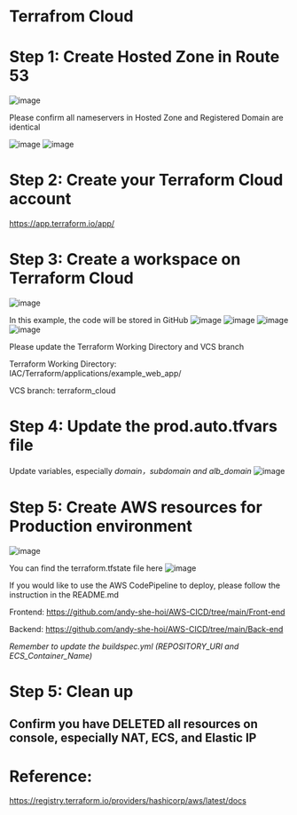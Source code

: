 # Terrafrom Cloud


# Step 1: Create Hosted Zone in Route 53

![image](https://user-images.githubusercontent.com/80022917/156779538-0687011a-6d9a-47d3-ade5-9fcc9ecf82dd.png)

Please confirm all nameservers in Hosted Zone and Registered Domain are identical

![image](https://user-images.githubusercontent.com/80022917/156780481-4d7c1c9a-c6df-464a-94fa-f09d390d4227.png)
![image](https://user-images.githubusercontent.com/80022917/156780592-a594b3de-2731-45c8-8376-f92007cb30a9.png)

# Step 2: Create your Terraform Cloud account

https://app.terraform.io/app/

# Step 3: Create a workspace on Terraform Cloud

![image](https://user-images.githubusercontent.com/80022917/157151179-fe889a0a-ea6c-4cd0-baf5-9e13da60f637.png)

In this example, the code will be stored in GitHub
![image](https://user-images.githubusercontent.com/80022917/157151278-c0f0548e-691f-4fc4-b8aa-49b5cdfcfefd.png)
![image](https://user-images.githubusercontent.com/80022917/157151644-a9f4f2d5-1d90-44c4-9e68-06056eb23612.png)
![image](https://user-images.githubusercontent.com/80022917/157152426-b8638cfc-575b-45f7-beb1-76f118729f57.png)
![image](https://user-images.githubusercontent.com/80022917/157152542-a95d4a6f-0ca9-4ad7-a9d5-d551a3751083.png)

Please update the Terraform Working Directory and VCS branch

Terraform Working Directory: IAC/Terraform/applications/example_web_app/

VCS branch: terraform_cloud

# Step 4: Update the prod.auto.tfvars file

Update variables, especially _domain，subdomain and alb_domain_
![image](https://user-images.githubusercontent.com/80022917/157154146-b00a4461-2767-479c-8cbf-dd011588709b.png)

# Step 5: Create AWS resources for Production environment

![image](https://user-images.githubusercontent.com/80022917/157150112-54b7c1e2-48a4-4c85-81e7-91cb7a2bcf9a.png)

You can find the terraform.tfstate file here
![image](https://user-images.githubusercontent.com/80022917/157150607-98e9c845-12ff-4c65-aff5-8feec4d085bf.png)

If you would like to use the AWS CodePipeline to deploy, please follow the instruction in the README.md 

Frontend: https://github.com/andy-she-hoi/AWS-CICD/tree/main/Front-end

Backend: https://github.com/andy-she-hoi/AWS-CICD/tree/main/Back-end

_Remember to update the buildspec.yml (REPOSITORY_URI and ECS_Container_Name)_

# Step 5: Clean up



## Confirm you have DELETED all resources on console, especially NAT, ECS, and Elastic IP

# Reference: 
https://registry.terraform.io/providers/hashicorp/aws/latest/docs
